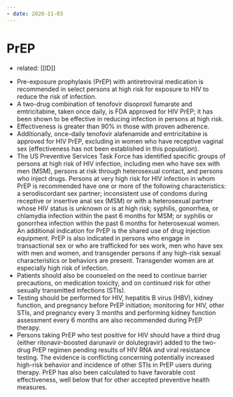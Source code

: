 ```yaml
---
- date: 2020-11-03
---
```


# PrEP

- related: [[ID]]

<!-- PrEP therapy who to give, drugs, testing, what if person tests positive  -->

- Pre-exposure prophylaxis (PrEP) with antiretroviral medication is recommended in select persons at high risk for exposure to HIV to reduce the risk of infection.
- A two-drug combination of tenofovir disoproxil fumarate and emtricitabine, taken once daily, is FDA approved for HIV PrEP; it has been shown to be effective in reducing infection in persons at high risk.
- Effectiveness is greater than 90% in those with proven adherence.
- Additionally, once-daily tenofovir alafenamide and emtricitabine is approved for HIV PrEP, excluding in women who have receptive vaginal sex (effectiveness has not been established in this population).
- The US Preventive Services Task Force has identified specific groups of persons at high risk of HIV infection, including men who have sex with men (MSM), persons at risk through heterosexual contact, and persons who inject drugs. Persons at very high risk for HIV infection in whom PrEP is recommended have one or more of the following characteristics: a serodiscordant sex partner; inconsistent use of condoms during receptive or insertive anal sex (MSM) or with a heterosexual partner whose HIV status is unknown or is at high risk; syphilis, gonorrhea, or chlamydia infection within the past 6 months for MSM; or syphilis or gonorrhea infection within the past 6 months for heterosexual women. An additional indication for PrEP is the shared use of drug injection equipment. PrEP is also indicated in persons who engage in transactional sex or who are trafficked for sex work, men who have sex with men and women, and transgender persons if any high-risk sexual characteristics or behaviors are present. Transgender women are at especially high risk of infection.
- Patients should also be counseled on the need to continue barrier precautions, on medication toxicity, and on continued risk for other sexually transmitted infections (STIs).
- Testing should be performed for HIV, hepatitis B virus (HBV), kidney function, and pregnancy before PrEP initiation; monitoring for HIV, other STIs, and pregnancy every 3 months and performing kidney function assessment every 6 months are also recommended during PrEP therapy.
- Persons taking PrEP who test positive for HIV should have a third drug (either ritonavir-boosted darunavir or dolutegravir) added to the two-drug PrEP regimen pending results of HIV RNA and viral resistance testing. The evidence is conflicting concerning potentially increased high-risk behavior and incidence of other STIs in PrEP users during therapy. PrEP has also been calculated to have favorable cost effectiveness, well below that for other accepted preventive health measures.
